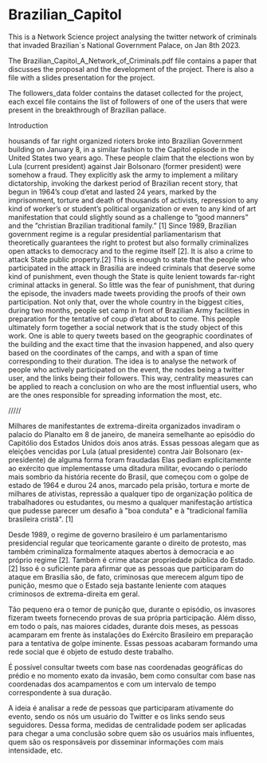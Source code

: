 # Brazilian_Capitol
This is a Network Science project analysing the twitter network of criminals that invaded Brazilian`s National Government Palace, on Jan 8th 2023.

The Brazilian_Capitol_A_Network_of_Criminals.pdf file contains a paper that discusses the proposal and the development of the project.
There is also a file with a slides presentation for the project.

The followers_data folder contains the dataset collected for the project, each excel file contains the list of followers of one of the users that were present in the breakthrough of Brazilian pallace.


Introduction


housands of far right organized rioters broke into Brazilian Government building on January 8, in
a similar fashion to the Capitol episode in the United States two years ago. These people claim that
the elections won by Lula (current president) against Jair Bolsonaro (former president) were somehow
a fraud. They explicitly ask the army to implement a military dictatorship, invoking the darkest
period of Brazilian recent story, that begun in 1964’s coup d’etat and lasted 24 years, marked by
the imprisonment, torture and death of thousands of activists, repression to any kind of worker’s or
student’s political organization or even to any kind of art manifestation that could slightly sound as a
challenge to ”good manners” and the ”christian Brazilian traditional family.” [1]
Since 1989, Brazilian government regime is a regular presidential parliamentarism that theoretically
guarantees the right to protest but also formally criminalizes open attacks to democracy and to the
regime itself [2]. It is also a crime to attack State public property.[2] This is enough to state that
the people who participated in the attack in Brasilia are indeed criminals that deserve some kind of
punishment, even though the State is quite lenient towards far-right criminal attacks in general.
So little was the fear of punishment, that during the episode, the invaders made tweets providing
the proofs of their own participation. Not only that, over the whole country in the biggest cities, during
two months, people set camp in front of Brazilian Army facilities in preparation for the tentative of
coup d‘etat about to come. This people ultimately form together a social network that is the study
object of this work.
One is able to query tweets based on the geographic coordinates of the building and the exact time
that the invasion happened, and also query based on the coordinates of the camps, and with a span
of time corresponding to their duration.
The idea is to analyse the network of people who actively participated on the event, the nodes
being a twitter user, and the links being their followers. This way, centrality measures can be applied
to reach a conclusion on who are the most influential users, who are the ones responsible for spreading
information the most, etc.



/////


Milhares de manifestantes de extrema-direita organizados invadiram o palacio do Planalto em 8 de janeiro, de maneira semelhante ao episódio do Capitólio dos Estados Unidos dois anos atrás. Essas pessoas alegam que as eleições vencidas por Lula (atual presidente) contra Jair Bolsonaro (ex-presidente) de alguma forma foram fraudadas Elas pediam explicitamente ao exército que implementasse uma ditadura militar, evocando o período mais sombrio da história recente do Brasil, que começou com o golpe de estado de 1964 e durou 24 anos, marcado pela prisão, tortura e morte de milhares de ativistas, repressão a qualquer tipo de organização política de trabalhadores ou estudantes, ou mesmo a qualquer manifestação artística que pudesse parecer um desafio à "boa conduta" e à "tradicional família brasileira cristã". [1]

Desde 1989, o regime de governo brasileiro é um parlamentarismo presidencial regular que teoricamente garante o direito de protesto, mas também criminaliza formalmente ataques abertos à democracia e ao próprio regime [2]. Também é crime atacar propriedade pública do Estado.[2] Isso é o suficiente para afirmar que as pessoas que participaram do ataque em Brasília são, de fato, criminosas que merecem algum tipo de punição, mesmo que o Estado seja bastante leniente com ataques criminosos de extrema-direita em geral.

Tão pequeno era o temor de punição que, durante o episódio, os invasores fizeram tweets fornecendo provas de sua própria participação. Além disso, em todo o país, nas maiores cidades, durante dois meses, as pessoas acamparam em frente às instalações do Exército Brasileiro em preparação para a tentativa de golpe iminente. Essas pessoas acabaram formando uma rede social que é objeto de estudo deste trabalho.

É possível consultar tweets com base nas coordenadas geográficas do prédio e no momento exato da invasão, bem como consultar com base nas coordenadas dos acampamentos e com um intervalo de tempo correspondente à sua duração.

A ideia é analisar a rede de pessoas que participaram ativamente do evento, sendo os nós um usuário do Twitter e os links sendo seus seguidores. Dessa forma, medidas de centralidade podem ser aplicadas para chegar a uma conclusão sobre quem são os usuários mais influentes, quem são os responsáveis por disseminar informações com mais intensidade, etc.

